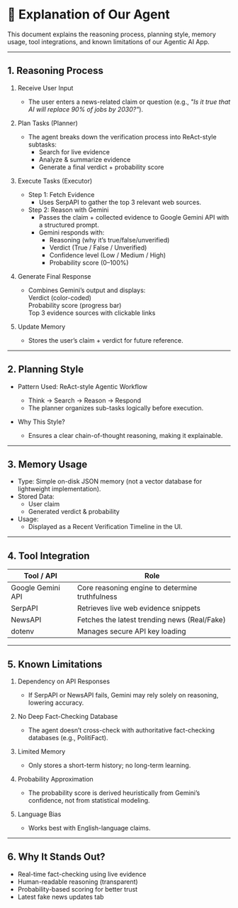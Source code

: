 # 🧠 Explanation of Our Agent

This document explains the reasoning process, planning style, memory usage, tool integrations, and known limitations of our Agentic AI App.

---

##  1. Reasoning Process

1. Receive User Input  
   - The user enters a news-related claim or question (e.g., *"Is it true that AI will replace 90% of jobs by 2030?"*).

2. Plan Tasks (Planner)  
   - The agent breaks down the verification process into ReAct-style subtasks:
     - Search for live evidence  
     - Analyze & summarize evidence  
     - Generate a final verdict + probability score

3. Execute Tasks (Executor)  
   - Step 1: Fetch Evidence  
     - Uses SerpAPI to gather the top 3 relevant web sources.  
   - Step 2: Reason with Gemini  
     - Passes the claim + collected evidence to Google Gemini API with a structured prompt.  
     - Gemini responds with:  
       - Reasoning (why it’s true/false/unverified)  
       - Verdict (True / False / Unverified)  
       - Confidence level (Low / Medium / High)  
       - Probability score (0–100%)  

4. Generate Final Response  
   - Combines Gemini’s output and displays:  
      Verdict (color-coded)  
      Probability score (progress bar)  
      Top 3 evidence sources with clickable links

5. Update Memory  
   - Stores the user’s claim + verdict for future reference.

---

##  2. Planning Style

- Pattern Used: ReAct-style Agentic Workflow  
  - Think → Search → Reason → Respond  
  - The planner organizes sub-tasks logically before execution.

- Why This Style?  
  - Ensures a clear chain-of-thought reasoning, making it explainable.

---

##  3. Memory Usage

- Type: Simple on-disk JSON memory (not a vector database for lightweight implementation).  
- Stored Data:
  - User claim  
  - Generated verdict & probability  
- Usage:
  - Displayed as a Recent Verification Timeline in the UI.

---

##  4. Tool Integration

| Tool / API | Role |
|------------|------|
| Google Gemini API | Core reasoning engine to determine truthfulness |
| SerpAPI | Retrieves live web evidence snippets |
| NewsAPI | Fetches the latest trending news (Real/Fake) |
| dotenv | Manages secure API key loading |

---

##  5. Known Limitations

1. Dependency on API Responses  
   - If SerpAPI or NewsAPI fails, Gemini may rely solely on reasoning, lowering accuracy.

2. No Deep Fact-Checking Database  
   - The agent doesn’t cross-check with authoritative fact-checking databases (e.g., PolitiFact).

3. Limited Memory  
   - Only stores a short-term history; no long-term learning.

4. Probability Approximation  
   - The probability score is derived heuristically from Gemini’s confidence, not from statistical modeling.

5. Language Bias  
   - Works best with English-language claims.

---

##  6. Why It Stands Out?

- Real-time fact-checking using live evidence  
- Human-readable reasoning (transparent)  
- Probability-based scoring for better trust  
- Latest fake news updates tab